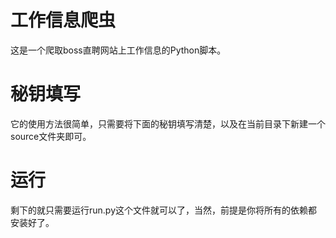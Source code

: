 # 工作信息爬虫
这是一个爬取boss直聘网站上工作信息的Python脚本。

# 秘钥填写
它的使用方法很简单，只需要将下面的秘钥填写清楚，以及在当前目录下新建一个source文件夹即可。

# 运行
剩下的就只需要运行run.py这个文件就可以了，当然，前提是你将所有的依赖都安装好了。
